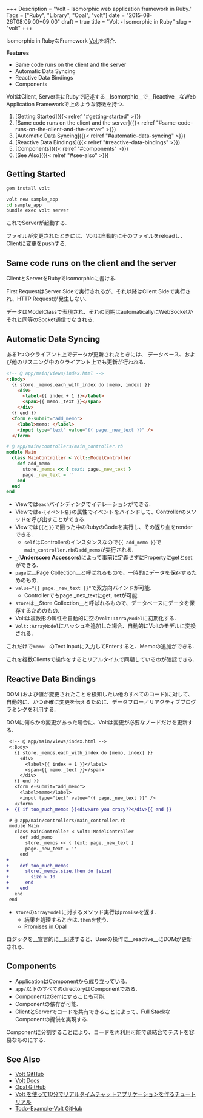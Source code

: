 +++
Description = "Volt - Isomorphic web application framework in Ruby."
Tags = ["Ruby", "Library", "Opal", "volt"]
date = "2015-08-26T08:09:00+09:00"
draft = true
title = "Volt - Isomorphic in Ruby"
slug = "volt"
+++

Isomorphic in RubyなFramework [Volt](https://github.com/voltrb/volt/)を紹介.

<!--more-->

__Features__

- Same code runs on the client and the server
- Automatic Data Syncing
- Reactive Data Bindings
- Components

VoltはClient, Server共にRubyで記述する__Isomorphic__で__Reactive__なWeb Application Frameworkで上のような特徴を持つ. 


1. [Getting Started]({{< relref "#getting-started" >}})
2. [Same code runs on the client and the server]({{< relref "#same-code-runs-on-the-client-and-the-server" >}})
3. [Automatic Data Syncing]({{< relref "#automatic-data-syncing" >}})
4. [Reactive Data Bindings]({{< relref "#reactive-data-bindings" >}})
5. [Components]({{< relref "#components" >}})
6. [See Also]({{< relref "#see-also" >}})


Getting Started
---

```sh
gem install volt
```

```sh
volt new sample_app
cd sample_app
bundle exec volt server
```

これでServerが起動する.

ファイルが変更されたときには、Voltは自動的にそのファイルをreloadし、Clientに変更をpushする.


Same code runs on the client and the server
---

ClientとServerをRubyでIsomorphicに書ける.

First RequestはServer Sideで実行されるが、それ以降はClient Sideで実行され、HTTP Requestが発生しない.

データはModelClassで表現され、それの同期はautomaticallyにWebSocketかそれと同等のSocket通信でなされる.


Automatic Data Syncing
---

ある1つのクライアント上でデータが更新されたときには、
データベース、および他のリスニング中のクライアント上でも更新が行われる.

```html
<!-- @ app/main/views/index.html -->
<:Body>
  {{ store._memos.each_with_index do |memo, index| }}
    <div>
      <label>{{ index + 1 }}</label>
      <span>{{ memo._text }}</span>
    </div>
  {{ end }}
  <form e-submit="add_memo">
    <label>memo: </label>
    <input type="text" value="{{ page._new_text }}" />
  </form>
```

```ruby
# @ app/main/controllers/main_controller.rb
module Main
  class MainController < Volt::ModelController
    def add_memo
      store._memos << { text: page._new_text }
      page._new_text = ''
    end
  end
end
```

- Viewでは`each`バインディングでイテレーションができる.
- Viewでは`e-{イベント名}`の属性でイベントをバインドして、Controllerのメソッドを呼び出すことができる.
- Viewでは`{{`と`}}`で囲った中のRubyのCodeを実行し、その返り血をrenderできる.
  - `self`はControllerのインスタンスなので`{{ add_memo }}`で`main_controller.rb`の`add_memo`が実行される.
- `_`(__Underscore Accessors__)によって事前に定義せずにPropertyにgetとsetができる.
- `page`は__Page Collection__と呼ばれるもので、一時的にデータを保存するためのもの.
- `value="{{ page._new_text }}"`で双方向バインドが可能.
  - Controllerでもpage._nex_textにget, setが可能.
- `store`は__Store Collection__と呼ばれるもので、データベースにデータを保存するためのもの.
- Voltは複数形の属性を自動的に空の`Volt::ArrayModel`に初期化する.
- `Volt::ArrayModel`にハッシュを追加した場合、自動的にVoltのモデルに変換される.

これだけで`memo: `のText Inputに入力してEnterすると、Memoの追加ができる.

これを複数Clientsで操作をするとリアルタイムで同期しているのが確認できる.


Reactive Data Bindings
---

DOM (および値が変更されたことを検知したい他のすべてのコード)に対して、
自動的に、かつ正確に変更を伝えるために、データフロー／リアクティブプログラミングを利用する.

DOMに何らかの変更があった場合に、Voltは変更が必要なノードだけを更新する.

```diff
 <!-- @ app/main/views/index.html -->
 <:Body>
   {{ store._memos.each_with_index do |memo, index| }}
     <div>
       <label>{{ index + 1 }}</label>
       <span>{{ memo._text }}</span>
     </div>
   {{ end }}
   <form e-submit="add_memo">
     <label>memo</label>
     <input type="text" value="{{ page._new_text }}" />
   </form>
+  {{ if too_much_memos }}<div>Are you crazy??</div>{{ end }}
```

```diff
 # @ app/main/controllers/main_controller.rb
 module Main
   class MainController < Volt::ModelController
     def add_memo
       store._memos << { text: page._new_text }
       page._new_text = ''
     end
+
+    def too_much_memos
+      store._memos.size.then do |size|
+        size > 10
+      end
+    end
   end
 end
```

- `store`の`ArrayModel`に対するメソッド実行は`promise`を返す.
  - 結果を処理するときは`.then`を使う.
  - [Promises in Opal](http://opalrb.org/blog/2014/05/07/promises-in-opal/)

ロジックを__宣言的に__記述すると、Userの操作に__reactive__にDOMが更新される.


Components
---

- ApplicationはComponentから成り立っている.
- `app/`以下のすべてのdirectoryはComponentである.
- ComponentはGemにすることも可能.
- Componentの依存が可能.
- ClientとServerでコードを共有できることによって、Full StackなComponentの提供を実現する.

Componentに分割することにより、コードを再利用可能で疎結合でテストを容易なものにする.


See Also
---

- [Volt GitHub](https://github.com/voltrb/volt/)
- [Volt Docs](http://voltframework.com/docs)
- [Opal GitHub](https://github.com/opal/opal)
- [Volt を使って10分でリアルタイムチャットアプリケーションを作るチュートリアル](http://fiveteesixone.lackland.io/2015/08/03/10-minutes-volt-chat-application-tutorial/)
- [Todo-Example-Volt GitHub](https://github.com/Rudolph-Miller/todo_example_volt)

